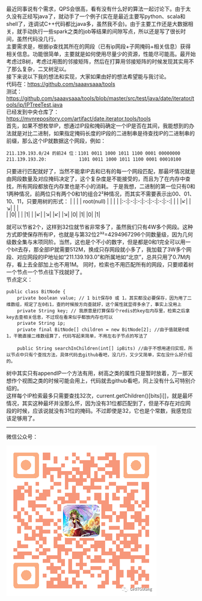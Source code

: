 最近同事说有个需求，QPS会很高，看有没有什么好的算法一起讨论下。由于太久没有正经写java了，就动手了一个例子(实在是最近主要写python、scala和shell了，连调试C++代码都比java多，虽然我不会)。由于主要工作还是大数据相关，就手动执行一些spark之类的job等结果的间隙写点，所以还是写了很长时间，虽然代码没几行。   
主要需求是，根据ip查找其所在的网段（已有ip网段+子网掩码+相关信息）获得相关信息。功能很简单，主要就是如何使用尽量少的资源，性能尽可能高。最开始考虑过B树，考虑过用图的邻接矩阵，然后在打算用邻接矩阵的时候发现其实用不了那么复杂，二叉树足以。   
接下来说以下我的想法和实现，大家如果由好的想法希望能与我讨论。   
代码在：https://github.com/saaavsaaa/tools   
测试：https://github.com/saaavsaaa/tools/blob/master/src/test/java/date/iterator/tools/ip/IPTreeTest.java   
已经发到中央仓库了：https://mvnrepository.com/artifact/date.iterator.tools/tools   
首先，如果不想枚举IP，想通过IP段和掩码确定一个IP是否在其间，我能想到的办法就是对比二进制，如果指定掩码长度的IP段的二进制串是待查找IP的二进制串的前缀，那么这个IP就数据这个网段，例如：  
```
211.139.193.0/24 的前24 位：1101 0011 1000 1011 1100 0001 00000000
211.139.193.20:            1101 0011 1000 1011 1100 0001 00010100
```
只要进行匹配就好了，当然不能拿IP去和已有的每一个网段匹配，那最坏情况就是由网段数量及对应掩码决定了，这个复杂度是不能接受的，而且为了在内存中查找，所有网段都放在内存里也是不小的消耗。
于是我想，二进制的第一位只有0和1两种情况，前两位只有两个0和1的组合2²种情况，而其实不需要表示出00、01、10、11，只要用树的形式：
|  |  |  | root(null) |  |  |  |
|:-:|:-:|:-:|:-:|:-:|:-:|:-:|
| | |↙| |↘| | |  
| |0| | | |1| |
|↙| |↘| |↙| |↘| 
|0| |1| |0| |1|

就可以节省2个，这样到32位就节省非常多了，虽然我们只有4W多个网段。这种方式即使保存所有IP，也就是与第32位2³²=4294967296个同数量级，因为几何级数全集与末项同阶。当然，这也是个不小的数字，但是都是0和1完全可以用一个bit去存，那全部IP就需要512M，换成只存网段就小多了，我加载了3W多个网段、对应网段的IP地址如“211.139.193.0”和所属地如“北京”，总共只用了0.7M内存，看上去全部加上也不用1M。
同时，检索也不用匹配所有的网段，只要顺着树一个节点一个节点往下找就好了。   
节点定义：
```
public class BitNode {
    private boolean value; // 1 bit保存0 或 1，其实都没必要保存，因为用了二维数组，规定了左0右1，查的时候按方向查就好，这个属性就显得多余了，事实上没用上
    private String key; // 我原意是打算保存个redis的key在内存里，检索之后拿key去查相关信息，不过现在看来似乎都放内存也可以
    private String ip;
    private final BitNode[] children = new BitNode[2]; //由于值就是0或1，干脆直接二维数组算了，代码写起来简单，不用左右子节点的写法了
    
    public String searchInChildren(int[] ipBits) //由于不想用递归实现，所以节点中只有个查找方法，具体代码去github看吧，没几行，又少又简单，实在没什么好介绍的。
```
树中其实只有appendIP一个方法有用，树高之类的属性只是暂时放着，万一那天想作个视图之类的时候可能会用上，代码就去github看吧，同上没有什么可特别介绍的。   
这样每个IP检索最多只需要查找32次，current.getChildren()[bits[i]]，就是最坏情况，其实这种最坏并没那么怀，因为没有31位都匹配到了，但是不存在对应网段的时候，应该说就没有31位的掩码。不过即使是32，它也是个常数，我感觉应该足够用了。   

-----
微信公众号：

![Image](/ppp/0.png)


